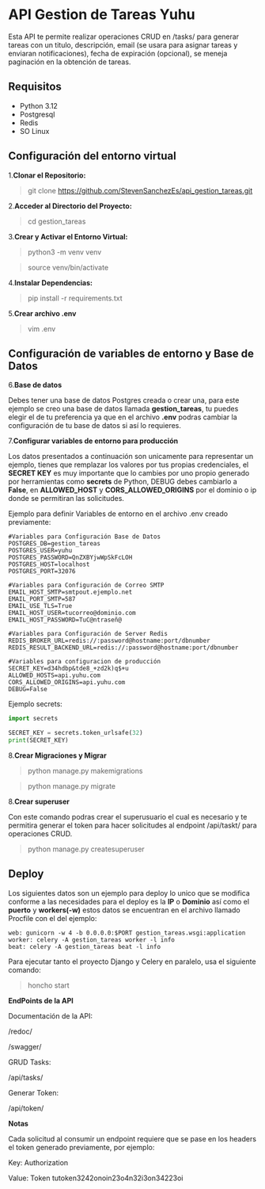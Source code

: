 # API Gestion de Tareas Yuhu

Esta API te permite realizar operaciones CRUD en /tasks/ para generar tareas con un titulo, descripción, email (se usara para asignar tareas y enviaran notificaciones), fecha de expiración (opcional), se meneja paginación en la obtención de tareas.

## Requisitos

- Python 3.12
- Postgresql
- Redis
- SO Linux

## Configuración del entorno virtual

1.**Clonar el Repositorio:**

> git clone https://github.com/StevenSanchezEs/api_gestion_tareas.git

2.**Acceder al Directorio del Proyecto:**

> cd gestion_tareas

3.**Crear y Activar el Entorno Virtual:**

> python3 -m venv venv

> source venv/bin/activate

4.**Instalar Dependencias:**

> pip install -r requirements.txt

5.**Crear archivo .env**
> vim .env

## Configuración de variables de entorno y Base de Datos

6.**Base de datos**

Debes tener una base de datos Postgres creada o crear una, para este ejemplo se creo una base de datos llamada **gestion_tareas**, tu puedes elegir el de tu preferencia ya que en el archivo **.env** podras cambiar la configuración de tu base de datos si así lo requieres.


7.**Configurar variables de entorno para producción**

Los datos presentados a continuación son unicamente para representar un ejemplo, tienes que remplazar los valores por tus propias credenciales, el **SECRET KEY** es muy importante que lo cambies por uno propio generado por herramientas como **secrets** de Python, DEBUG debes cambiarlo a **False**, en **ALLOWED_HOST** y **CORS_ALLOWED_ORIGINS** por el dominio o ip donde se permitiran las solicitudes.

Ejemplo para definir Variables de entorno en el archivo .env creado previamente:
	
 	#Variables para Configuración Base de Datos
	POSTGRES_DB=gestion_tareas
	POSTGRES_USER=yuhu
	POSTGRES_PASSWORD=QnZXBYjwWpSkFcLOH
	POSTGRES_HOST=localhost
	POSTGRES_PORT=32076
	
	#Variables para Configuración de Correo SMTP
	EMAIL_HOST_SMTP=smtpout.ejemplo.net
	EMAIL_PORT_SMTP=587
	EMAIL_USE_TLS=True
	EMAIL_HOST_USER=tucorreo@dominio.com
	EMAIL_HOST_PASSWORD=TuC@ntraseñ@
	
	#Variables para Configuración de Server Redis
	REDIS_BROKER_URL=redis://:password@hostname:port/dbnumber
	REDIS_RESULT_BACKEND_URL=redis://:password@hostname:port/dbnumber
	
 	#Variables para configuracion de producción
	SECRET_KEY=d34hdbp&tde8_+zd2k)q$+u
	ALLOWED_HOSTS=api.yuhu.com
	CORS_ALLOWED_ORIGINS=api.yuhu.com
	DEBUG=False

Ejemplo secrets:
```python
import secrets

SECRET_KEY = secrets.token_urlsafe(32)
print(SECRET_KEY)
```

8.**Crear Migraciones y Migrar**

> python manage.py makemigrations

> python manage.py migrate

8.**Crear superuser**

Con este comando podras crear el superusuario el cual es necesario y te permitira generar el token para hacer solicitudes al endpoint /api/taskt/ para operaciones CRUD.
> python manage.py createsuperuser

## Deploy
Los siguientes datos son un ejemplo para deploy lo unico que se modifica conforme a las necesidades para el deploy es la **IP** o **Dominio** así como el **puerto** y **workers(-w)** estos datos se encuentran en el archivo llamado Procfile con el del ejemplo:

	web: gunicorn -w 4 -b 0.0.0.0:$PORT gestion_tareas.wsgi:application
	worker: celery -A gestion_tareas worker -l info
	beat: celery -A gestion_tareas beat -l info

Para ejecutar tanto el proyecto Django y Celery en paralelo, usa el siguiente comando:

> honcho start

**EndPoints de la API**

Documentación de la API:

/redoc/

/swagger/

GRUD Tasks:

/api/tasks/

Generar Token:

/api/token/


**Notas**

Cada solicitud al consumir un endpoint requiere que se pase en los headers el token generado previamente, por ejemplo:


Key: Authorization

Value: Token tutoken3242onoin23o4n32i3on34223oi